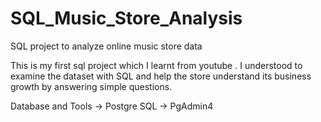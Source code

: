 # SQL_Music_Store_Analysis
SQL project to analyze online music store data

This is my first sql project which I learnt from youtube . I understood to examine the dataset with SQL and help the store understand its business growth by answering simple questions.

Database and Tools
 -> Postgre SQL
 -> PgAdmin4
 
 


